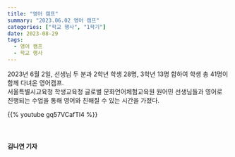 ```yaml
---
title: "영어 캠프"
summary: "2023.06.02 영어 캠프"
categories: ["학교 행사", "1학기"]
date: 2023-08-29
tags:
  - 영어 캠프
  - 학교 행사
---
```


2023년 6월 2일, 선생님 두 분과 2학년 학생 28명, 3학년 13명 합하여 학생 총 41명이 함께 다녀온 영어캠프.  
서울특별시교육청 학생교육청 글로벌 문화언어체험교육원 원어민 선생님들과 영어로 진행되는 수업을 통해 영어와 친해질 수 있는 시간을 가졌다.

{{% youtube gq57VCafTl4 %}}

ㅤ

#### 김나연 기자